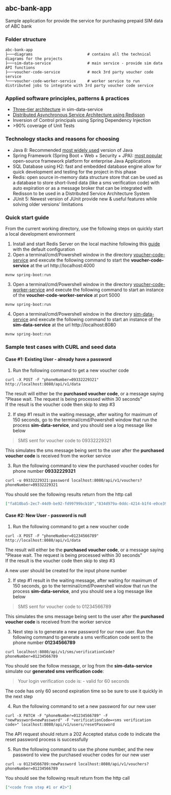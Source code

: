 ## abc-bank-app
Sample application for provide the service for purchasing prepaid SIM data of ABC bank

### Folder structure
```
abc-bank-app
├───diagrams                        # contains all the technical diagrams for the projects
├───sim-data-service                # main service - provide sim data API functions
├───voucher-code-service            # mock 3rd party voucher code service
└───voucher-code-worker-service     # worker service to run distributed jobs to integrate with 3rd party voucher code service
```

### Applied software principles, patterns & practices
* [Three-tier architecture](https://en.wikipedia.org/wiki/Multitier_architecture#Three-tier_architecture) in sim-data-service
* [Distributed Asynchronous Service Architecture using Redisson](https://github.com/redisson/redisson/wiki/9.-distributed-services)
* Inversion of Control principals using Spring Dependency Injection
* \>90% coverage of Unit Tests

### Technology stacks and reasons for choosing
* Java 8: Recommended [most widely used](https://snyk.io/blog/developers-dont-want-to-leave-java-8-as-64-hold-firm-on-their-preferred-release/) version of Java
* Spring Framework (Spring Boot + Web + Security + JPA): [most popular](https://snyk.io/blog/jvm-ecosystem-report-2018-platform-application/) open-source framework platform for enterprise Java Applications
* SQL Database using H2: fast and embedded database engine allow for quick development and testing for the project in this phase
* Redis: open source in-memory data structure store that can be used as a database to store short-lived data (like a sms verification code) with auto expiration or as a message broker that can be integrated with Redisson to be used in a Distributed Service Architecture System
* JUnit 5: Newest version of JUnit provide new & useful features while solving older versions' limitations

### Quick start guide
From the current working directory, use the following steps on quickly start a local development environment

1. Install and start Redis Server on the local machine following this [guide](https://redislabs.com/get-started-with-redis/) with the default configuration
2. Open a terminal/cmd/Powershell window in the directory [voucher-code-service](voucher-code-service) and execute the following command to start the **voucher-code-service** at the url http://localhost:4000
```shell
mvnw spring-boot:run
```
3. Open a terminal/cmd/Powershell window in the directory [voucher-code-worker-service](voucher-code-worker-service) and execute the following command to start an instance of the **voucher-code-worker-service** at port 5000
```shell
mvnw spring-boot:run
```
4. Open a terminal/cmd/Powershell window in the directory [sim-data-service](sim-data-service) and execute the following command to start an instance of the **sim-data-service** at the url http://localhost:8080
```shell
mvnw spring-boot:run
```

### Sample test cases with CURL and seed data

#### Case #1: Existing User - already have a password
1. Run the following command to get a new voucher code
```shell
curl -X POST -F "phoneNumber=09332229321" http://localhost:8080/api/v1/data
```
The result will either be the **purchased voucher code**, or a message saying "Please wait. The request is being processed within 30 seconds"  
If the result is the voucher code then skip to step #3

2. If step #1 result in the waiting message, after waiting for maximum of 150 seconds, go to the terminal/cmd/Powershell window that run the process **sim-data-service**, and you should see a log message like below
> SMS sent for voucher code <random code> to 09332229321

This simulates the sms message being sent to the user after the **purchased voucher code** is received from the worker service

3. Run the following command to view the purchased voucher codes for phone number **09332229321**
```shell
curl -u 09332229321:password localhost:8080/api/v1/vouchers?phoneNumber=09332229321
```
You should see the following results return from the http call
```json
["fa810ba5-2ec7-44d9-be92-fd99799bcb10","834d979a-0ddc-4214-b1f4-e0ce39fce330","<code from step #1 or #2>"]
``` 

#### Case #2: New User - password is null
1. Run the following command to get a new voucher code
```shell
curl -X POST -F "phoneNumber=01234566789" http://localhost:8080/api/v1/data
```
The result will either be the **purchased voucher code**, or a message saying "Please wait. The request is being processed within 30 seconds"  
If the result is the voucher code then skip to step #3

A new user should be created for the input phone number

2. If step #1 result in the waiting message, after waiting for maximum of 150 seconds, go to the terminal/cmd/Powershell window that run the process **sim-data-service**, and you should see a log message like below
> SMS sent for voucher code <random code> to 01234566789

This simulates the sms message being sent to the user after the **purchased voucher code** is received from the worker service

3. Next step is to generate a new password for our new user. Run the following command to generate a sms verification code sent to the phone number **01234566789**
```shell
curl localhost:8080/api/v1/sms/verificationCode?phoneNumber=01234566789
```
You should see the follow message, or log from the **sim-data-service** simulate our **generated sms verification code**:
> Your login verification code is:<sms verification code> - valid for 60 seconds

The code has only 60 second expiration time so be sure to use it quickly in the next step

4. Run the following command to set a new password for our new user
```shell
curl -X PATCH -F "phoneNumber=01234566789" -F "newPassword=newPassword" -F "verificationCode=<sms verification code>" localhost:8080/api/v1/users/resetPassword
```
The API request should return a 202 Accepted status code to indicate the reset password process is successfully

5. Run the following command to use the phone number, and the new password to view the purchased voucher codes for our new user
```shell
curl -u 01234566789:newPassword localhost:8080/api/v1/vouchers?phoneNumber=01234566789
```
You should see the following result return from the http call
```json
["<code from step #1 or #2>"]
```